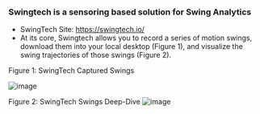 ### Swingtech is a sensoring based solution for Swing Analytics 
  
* SwingTech Site: https://swingtech.io/
* At its core, Swingtech allows you to record a series of motion swings, download them into your local desktop (Figure 1), and visualize the swing trajectories of those swings (Figure 2).

Figure 1: SwingTech Captured Swings

![image](https://user-images.githubusercontent.com/16582383/119071386-8f97e580-b99e-11eb-9217-fe57bb822b4e.png)



Figure 2: SwingTech Swings Deep-Dive
![image](https://user-images.githubusercontent.com/16582383/119071031-ed77fd80-b99d-11eb-991b-b76ac115fb9a.png)
